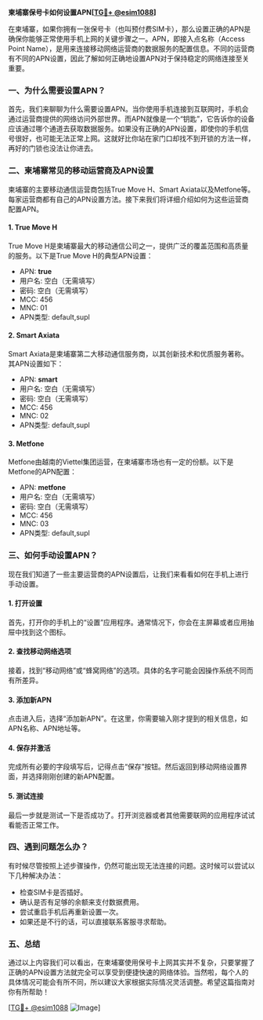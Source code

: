 **柬埔寨保号卡如何设置APN[[TG💪+ @esim1088](https://t.me/s/esim1088)]**

在柬埔寨，如果你拥有一张保号卡（也叫预付费SIM卡），那么设置正确的APN是确保你能够正常使用手机上网的关键步骤之一。APN，即接入点名称（Access Point Name），是用来连接移动网络运营商的数据服务的配置信息。不同的运营商有不同的APN设置，因此了解如何正确地设置APN对于保持稳定的网络连接至关重要。

### 一、为什么需要设置APN？

首先，我们来聊聊为什么需要设置APN。当你使用手机连接到互联网时，手机会通过运营商提供的网络访问外部世界。而APN就像是一个“钥匙”，它告诉你的设备应该通过哪个通道去获取数据服务。如果没有正确的APN设置，即使你的手机信号很好，也可能无法正常上网。这就好比你站在家门口却找不到开锁的方法一样，再好的门锁也没法让你进去。

### 二、柬埔寨常见的移动运营商及APN设置

柬埔寨的主要移动通信运营商包括True Move H、Smart Axiata以及Metfone等。每家运营商都有自己的APN设置方法。接下来我们将详细介绍如何为这些运营商配置APN。

#### 1. True Move H

True Move H是柬埔寨最大的移动通信公司之一，提供广泛的覆盖范围和高质量的服务。以下是True Move H的典型APN设置：

- APN: **true**
- 用户名: 空白（无需填写）
- 密码: 空白（无需填写）
- MCC: 456
- MNC: 01
- APN类型: default,supl

#### 2. Smart Axiata

Smart Axiata是柬埔寨第二大移动通信服务商，以其创新技术和优质服务著称。其APN设置如下：

- APN: **smart**
- 用户名: 空白（无需填写）
- 密码: 空白（无需填写）
- MCC: 456
- MNC: 02
- APN类型: default,supl

#### 3. Metfone

Metfone由越南的Viettel集团运营，在柬埔寨市场也有一定的份额。以下是Metfone的APN配置：

- APN: **metfone**
- 用户名: 空白（无需填写）
- 密码: 空白（无需填写）
- MCC: 456
- MNC: 03
- APN类型: default,supl

### 三、如何手动设置APN？

现在我们知道了一些主要运营商的APN设置后，让我们来看看如何在手机上进行手动设置。

#### 1. 打开设置

首先，打开你的手机上的“设置”应用程序。通常情况下，你会在主屏幕或者应用抽屉中找到这个图标。

#### 2. 查找移动网络选项

接着，找到“移动网络”或“蜂窝网络”的选项。具体的名字可能会因操作系统不同而有所差异。

#### 3. 添加新APN

点击进入后，选择“添加新APN”。在这里，你需要输入刚才提到的相关信息，如APN名称、APN地址等。

#### 4. 保存并激活

完成所有必要的字段填写后，记得点击“保存”按钮。然后返回到移动网络设置界面，并选择刚刚创建的新APN配置。

#### 5. 测试连接

最后一步就是测试一下是否成功了。打开浏览器或者其他需要联网的应用程序试试看能否正常工作。

### 四、遇到问题怎么办？

有时候尽管按照上述步骤操作，仍然可能出现无法连接的问题。这时候可以尝试以下几种解决办法：

- 检查SIM卡是否插好。
- 确认是否有足够的余额来支付数据费用。
- 尝试重启手机后再重新设置一次。
- 如果还是不行的话，可以直接联系客服寻求帮助。

### 五、总结

通过以上内容我们可以看出，在柬埔寨使用保号卡上网其实并不复杂，只要掌握了正确的APN设置方法就完全可以享受到便捷快速的网络体验。当然啦，每个人的具体情况可能会有所不同，所以建议大家根据实际情况灵活调整。希望这篇指南对你有所帮助！

[[TG💪+ @esim1088](https://t.me/s/esim1088) ![Image](https://i.postimg.cc/4NQfJmqS/Snipaste-2025-05-13-00-14-12.png)]